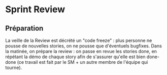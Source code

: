 # Sprint Review

## Préparation

La veille de la Review est décrété un "code freeze" : plus personne ne pousse de nouvelles stories, on ne pousse que d'éventuels bugfixes.
Dans la matinée, on prépare la review : on passe en revue les stories done, en répétant la démo de chaque story afin de s'assurer qu'elle est bien done-done (ce travail est fait par le SM + un autre membre de l'équipe qui tourne).